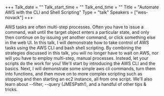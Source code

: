 +++
Talk_date = ""
Talk_start_time = ""
Talk_end_time = ""
Title = "Automate AWS with the CLI and Shell Scripting"
Type = "talk"
Speakers = ["wes-novack"]
+++

AWS tasks are often multi-step processes. Often you have to issue a command, wait until the target object enters a particular state, and only then continue on by issuing yet another command, or click something else in the web UI. In this talk, I will demonstrate how to take control of AWS tasks using the AWS CLI and bash shell scripting. By combining the strategies discussed in this talk, you will no longer have to wait on AWS, nor will you have to employ multi-step, manual processes. Instead, let your scripts do the work for you! We'll start by introducing the AWS CLI and the basics. Next, I will demonstrate some simple aws cli commands, turn them into functions, and then move on to more complex scripting such as stopping and then starting an ec2 instance, all from one script. We'll also learn about --filter, --query (JMESPath!), and a handful of other tips & tricks.
